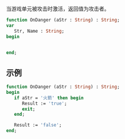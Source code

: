 当游戏单元被攻击时激活，返回值为攻击者。

```pascal
function OnDanger (aStr : String) : String;
var
   Str, Name : String;
begin
   

end;

```

## 示例

```pascal
function OnDanger (aStr : String) : String;
begin
   if aStr = '火箭' then begin
      Result := 'true';
      exit;
   end;

   Result := 'false';
end;
```